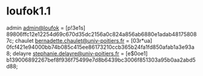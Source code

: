 # loufok1.1

admin <admin@loufok> = [p!3e1s] 89806ffc12e12254d69c670d35dc2156a0c824a856ab6880e1adab481758087c;
chaulet <bernadette.chaulet@univ-poitiers.fr> = [03r*ua] 0fcf421e94000bb74b085c415ee86173210ccb365b24fa1fd850afab1a3e93a8;
delayre <stephanie.delayre@univ-poitiers.fr> = [e$0oe1] b139006892267bef8f936f75499e7d8b6439bc3006f851303a95b0aa2abd5d88;